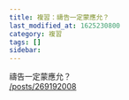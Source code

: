 ```yaml
---
title: 複習：禱告一定蒙應允？
last_modified_at: 1625230800
category: 複習
tags: []
sidebar: 
---
```


<p>禱告一定蒙應允？<br/>
<a href="/posts/269192008" target="_blank">/posts/269192008</a></p>
<p> </p>
